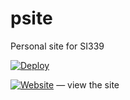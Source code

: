 # psite
Personal site for SI339

[![Deploy](https://img.shields.io/github/actions/workflow/status/jackstephenson96/psite/pages-build-deployment.yml?branch=main&cacheSeconds=60)](https://github.com/jackstephenson96/psite/actions/workflows/pages-build-deployment.yml)

[![Website](https://img.shields.io/website?url=https%3A%2F%2Fjackstephenson96.github.io%2Fpsite%2Findex.html)](https://jackstephenson96.github.io/psite/index.html) — view the site
